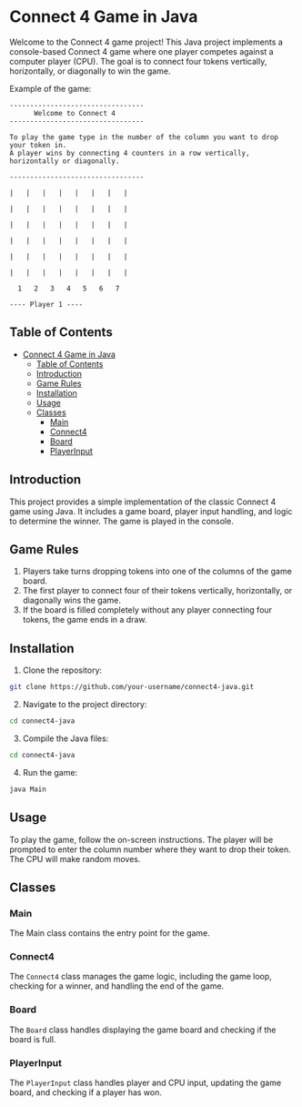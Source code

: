 # Connect 4 Game in Java

Welcome to the Connect 4 game project! This Java project implements a console-based Connect 4 game where one player competes against a computer player (CPU). The goal is to connect four tokens vertically, horizontally, or diagonally to win the game.

Example of the game:

```
---------------------------------
      Welcome to Connect 4
---------------------------------

To play the game type in the number of the column you want to drop your token in.
A player wins by connecting 4 counters in a row vertically, horizontally or diagonally.

---------------------------------

|   |   |   |   |   |   |   |

|   |   |   |   |   |   |   |

|   |   |   |   |   |   |   |

|   |   |   |   |   |   |   |

|   |   |   |   |   |   |   |

|   |   |   |   |   |   |   |

  1   2   3   4   5   6   7 

---- Player 1 ----
```

## Table of Contents

- [Connect 4 Game in Java](#connect-4-game-in-java)
  - [Table of Contents](#table-of-contents)
  - [Introduction](#introduction)
  - [Game Rules](#game-rules)
  - [Installation](#installation)
  - [Usage](#usage)
  - [Classes](#classes)
    - [Main](#main)
    - [Connect4](#connect4)
    - [Board](#board)
    - [PlayerInput](#playerinput)

## Introduction

This project provides a simple implementation of the classic Connect 4 game using Java. It includes a game board, player input handling, and logic to determine the winner. The game is played in the console.

## Game Rules

1. Players take turns dropping tokens into one of the columns of the game board.
2. The first player to connect four of their tokens vertically, horizontally, or diagonally wins the game.
3. If the board is filled completely without any player connecting four tokens, the game ends in a draw.

## Installation

1. Clone the repository:

```sh
git clone https://github.com/your-username/connect4-java.git
```

2. Navigate to the project directory:

```sh
cd connect4-java
```

3. Compile the Java files:

```sh
cd connect4-java
```

4. Run the game:

```sh
java Main
```

## Usage

To play the game, follow the on-screen instructions. The player will be prompted to enter the column number where they want to drop their token. The CPU will make random moves.

## Classes

### Main

The Main class contains the entry point for the game.

### Connect4

The `Connect4` class manages the game logic, including the game loop, checking for a winner, and handling the end of the game.

### Board

The `Board` class handles displaying the game board and checking if the board is full.

### PlayerInput

The `PlayerInput` class handles player and CPU input, updating the game board, and checking if a player has won.
